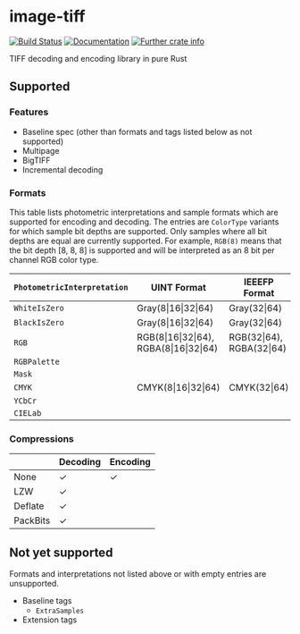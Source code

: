 # image-tiff
[![Build Status](https://travis-ci.org/image-rs/image-tiff.svg?branch=master)](https://travis-ci.org/image-rs/image-tiff)
[![Documentation](https://docs.rs/tiff/badge.svg)](https://docs.rs/tiff)
[![Further crate info](https://img.shields.io/crates/v/tiff.svg)](https://crates.io/crates/tiff)

TIFF decoding and encoding library in pure Rust

## Supported

### Features
- Baseline spec (other than formats and tags listed below as not supported)
- Multipage
- BigTIFF
- Incremental decoding

### Formats
This table lists photometric interpretations and sample formats which are supported for encoding and decoding. The entries are `ColorType` variants for which sample bit depths are supported. Only samples where all bit depths are equal are currently supported. For example, `RGB(8)` means that the bit depth [8, 8, 8] is supported and will be interpreted as an 8 bit per channel RGB color type.

| `PhotometricInterpretation` | UINT Format | IEEEFP Format |
|-|-|-|
| `WhiteIsZero` | Gray(8\|16\|32\|64) | Gray(32\|64) |
| `BlackIsZero` | Gray(8\|16\|32\|64) | Gray(32\|64) |
| `RGB` | RGB(8\|16\|32\|64), RGBA(8\|16\|32\|64) | RGB(32\|64), RGBA(32\|64) |
| `RGBPalette` | | |
| `Mask` | | |
| `CMYK` | CMYK(8\|16\|32\|64) | CMYK(32\|64) |
| `YCbCr` | | |
| `CIELab` | | |

### Compressions

| | Decoding | Encoding |
|-|-|-|
| None | ✓ | ✓ |
| LZW | ✓ | |
| Deflate | ✓ | |
| PackBits | ✓ | |


## Not yet supported

Formats and interpretations not listed above or with empty entries are unsupported.

- Baseline tags
  - `ExtraSamples`
- Extension tags
